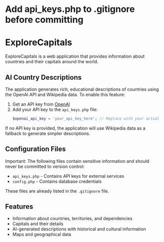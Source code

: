 # Add api_keys.php to .gitignore before committing

# ExploreCapitals

ExploreCapitals is a web application that provides information about countries and their capitals around the world.

## AI Country Descriptions

The application generates rich, educational descriptions of countries using the OpenAI API and Wikipedia data. To enable this feature:

1. Get an API key from [OpenAI](https://platform.openai.com/)
2. Add your API key to the `api_keys.php` file:
   ```php
   $openai_api_key = 'your_api_key_here'; // Replace with your actual key
   ```

If no API key is provided, the application will use Wikipedia data as a fallback to generate simpler descriptions.

## Configuration Files

Important: The following files contain sensitive information and should never be committed to version control:
- `api_keys.php` - Contains API keys for external services
- `config.php` - Contains database credentials

These files are already listed in the `.gitignore` file.

## Features

- Information about countries, territories, and dependencies
- Capitals and their details
- AI-generated descriptions with historical and cultural information
- Maps and geographical data
